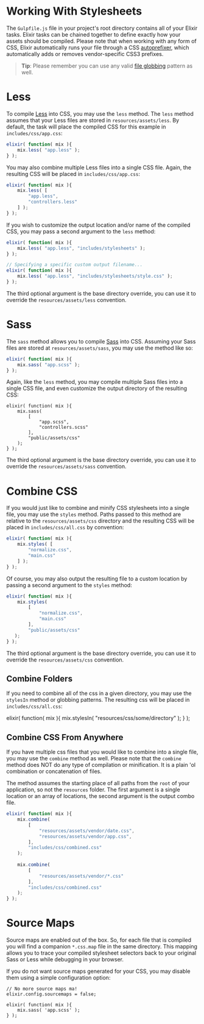 # Working With Stylesheets

The `Gulpfile.js` file in your project's root directory contains all of your Elixir tasks. Elixir tasks can be chained together to define exactly how your assets should be compiled.  Please note that when working with any form of CSS, Elixir automatically runs your file through a CSS [autoprefixer](https://www.npmjs.com/package/gulp-autoprefixer), which automatically adds or removes vendor-specific CSS3 prefixes.

> **Tip**: Please remember you can use any valid [file globbing](https://github.com/isaacs/node-glob) pattern as well.

# Less

To compile [Less](http://lesscss.org/) into CSS, you may use the `less` method. The `less` method assumes that your Less files are stored in `resources/assets/less`. By default, the task will place the compiled CSS for this example in `includes/css/app.css`:

```js
elixir( function( mix ){
    mix.less( "app.less" );
} );
```

You may also combine multiple Less files into a single CSS file. Again, the resulting CSS will be placed in `includes/css/app.css`:

```js
elixir( function( mix ){
    mix.less( [
        "app.less",
        "controllers.less"
    ] );
} );
```

If you wish to customize the output location and/or name of the compiled CSS, you may pass a second argument to the `less` method:

```js
elixir( function( mix ){
    mix.less( "app.less", "includes/stylesheets" );
} );

// Specifying a specific custom output filename...
elixir( function( mix ){
    mix.less( "app.less", "includes/stylesheets/style.css" );
} );
```

The third optional argument is the base directory override, you can use it to override the `resources/assets/less` convention.

# Sass

The `sass` method allows you to compile [Sass](http://sass-lang.com/) into CSS. Assuming your Sass files are stored at `resources/assets/sass`, you may use the method like so:

```js
elixir( function( mix ){
    mix.sass( "app.scss" );
} );
```

Again, like the `less` method, you may compile multiple Sass files into a single CSS file, and even customize the output directory of the resulting CSS:

```
elixir( function( mix ){
    mix.sass(
        [
            "app.scss",
            "controllers.scss"
        ], 
        "public/assets/css"
    );
} );
```

The third optional argument is the base directory override, you can use it to override the `resources/assets/sass` convention.

# Combine CSS

If you would just like to combine and minify CSS stylesheets into a single file, you may use the `styles` method. Paths passed to this method are relative to the `resources/assets/css` directory and the resulting CSS will be placed in `includes/css/all.css` by convention:

```js
elixir( function( mix ){
    mix.styles( [
        "normalize.css",
        "main.css"
    ] );
} );
```

Of course, you may also output the resulting file to a custom location by passing a second argument to the `styles` method:

```js
elixir( function( mix ){
    mix.styles(
    	[
        	"normalize.css",
        	"main.css"
    	], 
    	"public/assets/css"
   );
} );
```

The third optional argument is the base directory override, you can use it to override the `resources/assets/css` convention.

## Combine Folders

If you need to combine all of the css in a given directory, you may use the `stylesIn` method or globbing patterns. The resulting css will be placed in `includes/css/all.css`:

elixir( function( mix ){
    mix.stylesIn( "resources/css/some/directory" );
} );


## Combine CSS From Anywhere

If you have multiple css files that you would like to combine into a single file, you may use the `combine` method as well.  Please note that the `combine` method does NOT do any type of compilation or minification.  It is a plain 'ol combination or concatenation of files.

The method assumes the starting place of all paths from the `root` of your application, so not the `resources` folder.  The first argument is a single location or an array of locations, the second argument is the output combo file.

```js
elixir( function( mix ){
    mix.combine( 
    	[
        	"resources/assets/vendor/date.css",
        	"resources/assets/vendor/app.css",
    	],
    	"includes/css/combined.css"
    );
    
    mix.combine( 
    	[
            "resources/assets/vendor/*.css"
    	],
    	"includes/css/combined.css"
    );
} );
```

# Source Maps

Source maps are enabled out of the box. So, for each file that is compiled you will find a companion `*.css.map` file in the same directory. This mapping allows you to trace your compiled stylesheet selectors back to your original Sass or Less while debugging in your browser.

If you do not want source maps generated for your CSS, you may disable them using a simple configuration option:

```
// No more source maps ma!
elixir.config.sourcemaps = false;

elixir( function( mix ){
    mix.sass( 'app.scss' );
} );
```


